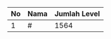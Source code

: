 | No | Nama            | Jumlah Level |
|----|-----------------|--------------|
| 1  | #    |    1564        |
